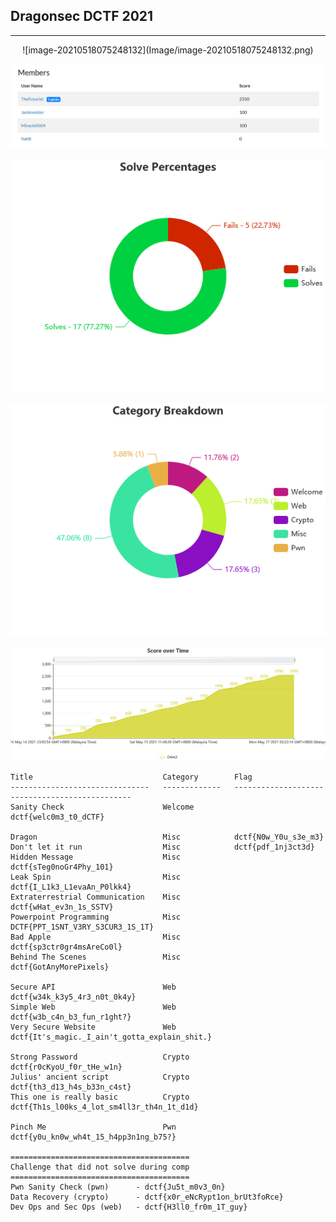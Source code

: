 ## Dragonsec DCTF 2021

---

<center>![image-20210518075248132](Image/image-20210518075248132.png)</center>

![image-20210518075319466](Image/image-20210518075319466.png)

![Solve Percentages](Image/SolvePercentages.png)

![Category Breakdown](Image/CategoryBreakdown.png)

![Score over Time](Image/ScoreOverTime.png)

```
Title                             Category        Flag
-------------------------------   -------------   -----------------------------------------------
Sanity Check                      Welcome         dctf{welc0m3_t0_dCTF}

Dragon                            Misc            dctf{N0w_Y0u_s3e_m3}
Don't let it run                  Misc            dctf{pdf_1nj3ct3d}
Hidden Message                    Misc            dctf{sTeg0noGr4Phy_101}
Leak Spin                         Misc            dctf{I_L1k3_L1evaAn_P0lkk4} 
Extraterrestrial Communication    Misc            dctf{wHat_ev3n_1s_SSTV}
Powerpoint Programming            Misc            DCTF{PPT_1SNT_V3RY_S3CUR3_1S_1T}
Bad Apple                         Misc            dctf{sp3ctr0gr4msAreCo0l}
Behind The Scenes                 Misc            dctf{GotAnyMorePixels} 

Secure API                        Web             dctf{w34k_k3y5_4r3_n0t_0k4y}
Simple Web                        Web             dctf{w3b_c4n_b3_fun_r1ght?}
Very Secure Website               Web		        dctf{It's_magic._I_ain't_gotta_explain_shit.}

Strong Password                   Crypto          dctf{r0cKyoU_f0r_tHe_w1n}
Julius' ancient script            Crypto          dctf{th3_d13_h4s_b33n_c4st}
This one is really basic          Crypto          dctf{Th1s_l00ks_4_lot_sm4ll3r_th4n_1t_d1d}

Pinch Me                          Pwn             dctf{y0u_kn0w_wh4t_15_h4pp3n1ng_b75?}

========================================
Challenge that did not solve during comp
========================================
Pwn Sanity Check (pwn)      - dctf{Ju5t_m0v3_0n}
Data Recovery (crypto)      - dctf{x0r_eNcRypt1on_brUt3foRce}
Dev Ops and Sec Ops (web)   - dctf{H3ll0_fr0m_1T_guy}
```

